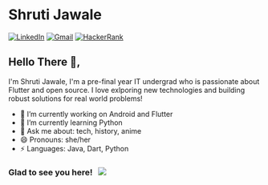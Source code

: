 <!--
**ShrutiJ-01/ShrutiJ-01** is a ✨ _special_ ✨ repository because its `README.md` (this file) appears on your GitHub profile.

Here are some ideas to get you started:

- 🔭 I’m currently working on ...
- 🌱 I’m currently learning ...
- 👯 I’m looking to collaborate on ...
- 🤔 I’m looking for help with ...
- 💬 Ask me about ...
- 📫 How to reach me: ...
- 😄 Pronouns: ...
- ⚡ Fun fact: ...
-->
# Shruti Jawale  
[![LinkedIn](https://img.shields.io/badge/linkedin-%230077B5.svg?style=for-the-badge&logo=linkedin&logoColor=white)](https://www.linkedin.com/in/shruti-jawale-512912199/)
[![Gmail](https://img.shields.io/badge/Gmail-D14836?style=for-the-badge&logo=gmail&logoColor=white)](mailto:shruti.jawale09@gmail.com)
[![HackerRank](https://img.shields.io/badge/-Hackerrank-2EC866?style=for-the-badge&logo=HackerRank&logoColor=white)](https://www.hackerrank.com/shruti_jawale01)

## Hello There 👋, 
I'm Shruti Jawale, I'm a pre-final year IT undergrad who is passionate about Flutter and open source. I love exlporing new technologies and building robust solutions for real world problems!

- 🔭 I’m currently working on Android and Flutter
- 🌱 I’m currently learning Python
- 💬 Ask me about: tech, history, anime
- 😄 Pronouns: she/her
-  ⚡ Languages: Java, Dart, Python

### Glad to see you here! &nbsp; ![](https://visitor-badge.glitch.me/badge?page_id=ShrutiJ-01.ShrutiJ-01)

<!-- 📈 **My GitHub Stats:**

<p>
  <img height="180em" src="https://github-readme-stats.vercel.app/api?username=ShrutiJ-01&show_icons=true&hide_border=true&&count_private=true&include_all_commits=true" />
  <img height="180em" src="https://github-readme-stats.vercel.app/api/top-langs/?username=ShrutiJ-01&exclude_repo=KNN-Image-Classification&show_icons=true&hide_border=true&layout=compact&langs_count=8"/>
</p> -->
